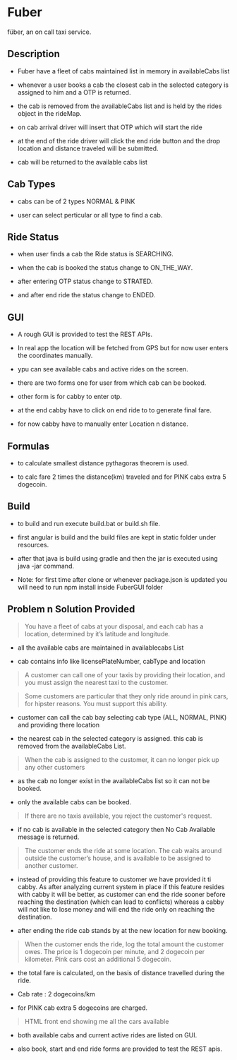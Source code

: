 # Fuber
füber, an on call taxi service.


## Description

- Fuber have a fleet of cabs maintained list in memory in availableCabs list

- whenever a user books a cab the closest cab in the selected category is assigned to him and a OTP is returned.

- the cab is removed from the availableCabs list and is held by the rides object in the rideMap. 

- on cab arrival driver will insert that OTP which will start the ride

- at the end of the ride driver will click the end ride button and the drop location and distance traveled will be submitted.

- cab will be returned to the available cabs list

## Cab Types

- cabs can be of 2 types NORMAL & PINK

- user can select perticular or all type to find a cab.

## Ride Status

- when user finds a cab the Ride status is SEARCHING.

- when the cab is booked the status change to ON_THE_WAY.

- after entering OTP status change to STRATED.

- and after end ride the status change to ENDED.

## GUI

- A rough GUI is provided to test the REST APIs.

- In real app the location will be fetched from GPS but for now user enters the coordinates manually.

- ypu can see available cabs and active rides on the screen.

- there are two forms one for user from which cab can be booked.

- other form is for cabby to enter otp.

- at the end cabby have to click on end ride to to generate final fare.

- for now cabby have to manually enter Location n distance.

## Formulas

- to calculate smallest distance pythagoras theorem is used.

- to calc fare 2 times the distance(km) traveled and for PINK cabs extra 5 dogecoin. 

## Build

- to build and run execute build.bat or build.sh file.

- first angular is build and the build files are kept in static folder under resources.

- after that java is build using gradle and then the jar is executed using java -jar command.

- Note: for first time after clone or whenever package.json is updated you will need to run npm install inside FuberGUI folder


## Problem n Solution Provided

> You have a fleet of cabs at your disposal, and each cab has a location, determined by it’s latitude and longitude.

- all the available cabs are maintained in availablecabs List

- cab contains info like licensePlateNumber, cabType and location

> A customer can call one of your taxis by providing their location, and you must assign the nearest taxi to the customer.

> Some customers are particular that they only ride around in pink cars, for hipster reasons. You must support this ability.

- customer can call the cab bay selecting cab type (ALL, NORMAL, PINK) and providing there location

- the nearest cab in the selected category is assigned. this cab is removed from the availableCabs List.

> When the cab is assigned to the customer, it can no longer pick up any other customers

- as the cab no longer exist in the availableCabs list so it can not be booked.

- only the available cabs can be booked.

> If there are no taxis available, you reject the customer's request.

- if no cab is available in the selected category then No Cab Available message is returned.

> The customer ends the ride at some location. The cab waits around outside the customer’s house, and is available to be assigned to another customer.

- instead of providing this feature to customer we have provided it ti cabby. As after analyzing current system in place if this feature resides with cabby it will be better, as customer can end the ride sooner before reaching the destination (which can lead to conflicts) whereas a cabby will not like to lose money and will end the ride only on reaching the destination.

- after ending the ride cab stands by at the new location for new booking.

> When the customer ends the ride, log the total amount the customer owes. The price is 1 dogecoin per minute, and 2 dogecoin per kilometer. Pink cars cost an additional 5 dogecoin.

- the total fare is calculated, on the basis of distance travelled during the ride.

- Cab rate : 2 dogecoins/km

- for PINK cab extra 5 dogecoins are charged.

> HTML front end showing me all the cars available

- both available cabs and current active rides are listed on GUI.

- also book, start and end ride forms are provided to test the REST apis.
